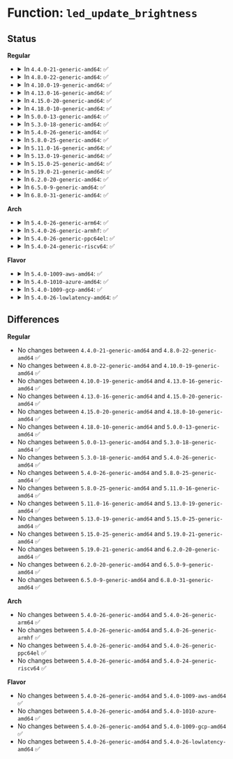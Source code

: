 # Function: <code>led_update_brightness</code>

## Status
<b>Regular</b>
<ul>
<li>
<details>
<summary>In <code>4.4.0-21-generic-amd64</code>: ✅</summary>

```c
int led_update_brightness(struct led_classdev * led_cdev)
```

```json
{
  "name": "led_update_brightness",
  "collision_type": "Unique Global",
  "inline_type": "No",
  "funcs": [
    {
      "addr": 18446744071585978448,
      "name": "led_update_brightness",
      "external": true,
      "loc": "drivers/leds/led-core.c:217",
      "file": "drivers/leds/led-core.c",
      "inline": "seen, unknown",
      "caller_inline": [],
      "caller_func": [
        "drivers/leds/led-class.c:brightness_show",
        "drivers/leds/led-class.c:led_classdev_register"
      ]
    }
  ],
  "symbols": [
    {
      "addr": 18446744071585978448,
      "name": "led_update_brightness",
      "section": ".text",
      "bind": "STB_GLOBAL",
      "size": 55
    }
  ]
}
```
</details>
</li>
<li>
<details>
<summary>In <code>4.8.0-22-generic-amd64</code>: ✅</summary>

```c
int led_update_brightness(struct led_classdev * led_cdev)
```

```json
{
  "name": "led_update_brightness",
  "collision_type": "Unique Global",
  "inline_type": "No",
  "funcs": [
    {
      "addr": 18446744071586384032,
      "name": "led_update_brightness",
      "external": true,
      "loc": "drivers/leds/led-core.c:295",
      "file": "drivers/leds/led-core.c",
      "inline": "seen, unknown",
      "caller_inline": [],
      "caller_func": [
        "drivers/leds/led-class.c:led_classdev_register",
        "drivers/leds/led-class.c:brightness_show"
      ]
    }
  ],
  "symbols": [
    {
      "addr": 18446744071586384032,
      "name": "led_update_brightness",
      "section": ".text",
      "bind": "STB_GLOBAL",
      "size": 39
    }
  ]
}
```
</details>
</li>
<li>
<details>
<summary>In <code>4.10.0-19-generic-amd64</code>: ✅</summary>

```c
int led_update_brightness(struct led_classdev * led_cdev)
```

```json
{
  "name": "led_update_brightness",
  "collision_type": "Unique Global",
  "inline_type": "No",
  "funcs": [
    {
      "addr": 18446744071586592928,
      "name": "led_update_brightness",
      "external": true,
      "loc": "drivers/leds/led-core.c:297",
      "file": "drivers/leds/led-core.c",
      "inline": "seen, unknown",
      "caller_inline": [],
      "caller_func": [
        "drivers/leds/led-class.c:led_classdev_register",
        "drivers/leds/led-class.c:brightness_show"
      ]
    }
  ],
  "symbols": [
    {
      "addr": 18446744071586592928,
      "name": "led_update_brightness",
      "section": ".text",
      "bind": "STB_GLOBAL",
      "size": 39
    }
  ]
}
```
</details>
</li>
<li>
<details>
<summary>In <code>4.13.0-16-generic-amd64</code>: ✅</summary>

```c
int led_update_brightness(struct led_classdev * led_cdev)
```

```json
{
  "name": "led_update_brightness",
  "collision_type": "Unique Global",
  "inline_type": "No",
  "funcs": [
    {
      "addr": 18446744071586717344,
      "name": "led_update_brightness",
      "external": true,
      "loc": "drivers/leds/led-core.c:297",
      "file": "drivers/leds/led-core.c",
      "inline": "seen, unknown",
      "caller_inline": [],
      "caller_func": [
        "drivers/leds/led-class.c:of_led_classdev_register",
        "drivers/leds/led-class.c:brightness_show"
      ]
    }
  ],
  "symbols": [
    {
      "addr": 18446744071586717344,
      "name": "led_update_brightness",
      "section": ".text",
      "bind": "STB_GLOBAL",
      "size": 39
    }
  ]
}
```
</details>
</li>
<li>
<details>
<summary>In <code>4.15.0-20-generic-amd64</code>: ✅</summary>

```c
int led_update_brightness(struct led_classdev * led_cdev)
```

```json
{
  "name": "led_update_brightness",
  "collision_type": "Unique Global",
  "inline_type": "No",
  "funcs": [
    {
      "addr": 18446744071587201616,
      "name": "led_update_brightness",
      "external": true,
      "loc": "drivers/leds/led-core.c:297",
      "file": "drivers/leds/led-core.c",
      "inline": "seen, unknown",
      "caller_inline": [],
      "caller_func": [
        "drivers/leds/led-class.c:of_led_classdev_register",
        "drivers/leds/led-class.c:brightness_show"
      ]
    }
  ],
  "symbols": [
    {
      "addr": 18446744071587201616,
      "name": "led_update_brightness",
      "section": ".text",
      "bind": "STB_GLOBAL",
      "size": 42
    }
  ]
}
```
</details>
</li>
<li>
<details>
<summary>In <code>4.18.0-10-generic-amd64</code>: ✅</summary>

```c
int led_update_brightness(struct led_classdev * led_cdev)
```

```json
{
  "name": "led_update_brightness",
  "collision_type": "Unique Global",
  "inline_type": "No",
  "funcs": [
    {
      "addr": 18446744071587502160,
      "name": "led_update_brightness",
      "external": true,
      "loc": "drivers/leds/led-core.c:297",
      "file": "drivers/leds/led-core.c",
      "inline": "seen, unknown",
      "caller_inline": [],
      "caller_func": [
        "drivers/leds/led-class.c:of_led_classdev_register",
        "drivers/leds/led-class.c:brightness_show"
      ]
    }
  ],
  "symbols": [
    {
      "addr": 18446744071587502160,
      "name": "led_update_brightness",
      "section": ".text",
      "bind": "STB_GLOBAL",
      "size": 45
    }
  ]
}
```
</details>
</li>
<li>
<details>
<summary>In <code>5.0.0-13-generic-amd64</code>: ✅</summary>

```c
int led_update_brightness(struct led_classdev * led_cdev)
```

```json
{
  "name": "led_update_brightness",
  "collision_type": "Unique Global",
  "inline_type": "No",
  "funcs": [
    {
      "addr": 18446744071587682144,
      "name": "led_update_brightness",
      "external": true,
      "loc": "drivers/leds/led-core.c:297",
      "file": "drivers/leds/led-core.c",
      "inline": "seen, unknown",
      "caller_inline": [],
      "caller_func": [
        "drivers/leds/led-class.c:of_led_classdev_register",
        "drivers/leds/led-class.c:brightness_show"
      ]
    }
  ],
  "symbols": [
    {
      "addr": 18446744071587682144,
      "name": "led_update_brightness",
      "section": ".text",
      "bind": "STB_GLOBAL",
      "size": 45
    }
  ]
}
```
</details>
</li>
<li>
<details>
<summary>In <code>5.3.0-18-generic-amd64</code>: ✅</summary>

```c
int led_update_brightness(struct led_classdev * led_cdev)
```

```json
{
  "name": "led_update_brightness",
  "collision_type": "Unique Global",
  "inline_type": "No",
  "funcs": [
    {
      "addr": 18446744071587961280,
      "name": "led_update_brightness",
      "external": true,
      "loc": "drivers/leds/led-core.c:295",
      "file": "drivers/leds/led-core.c",
      "inline": "seen, unknown",
      "caller_inline": [],
      "caller_func": [
        "drivers/leds/led-class.c:of_led_classdev_register",
        "drivers/leds/led-class.c:brightness_show"
      ]
    }
  ],
  "symbols": [
    {
      "addr": 18446744071587961280,
      "name": "led_update_brightness",
      "section": ".text",
      "bind": "STB_GLOBAL",
      "size": 45
    }
  ]
}
```
</details>
</li>
<li>
<details>
<summary>In <code>5.4.0-26-generic-amd64</code>: ✅</summary>

```c
int led_update_brightness(struct led_classdev * led_cdev)
```

```json
{
  "name": "led_update_brightness",
  "collision_type": "Unique Global",
  "inline_type": "No",
  "funcs": [
    {
      "addr": 18446744071588167264,
      "name": "led_update_brightness",
      "external": true,
      "loc": "drivers/leds/led-core.c:309",
      "file": "drivers/leds/led-core.c",
      "inline": "seen, unknown",
      "caller_inline": [],
      "caller_func": [
        "drivers/leds/led-class.c:led_classdev_register_ext",
        "drivers/leds/led-class.c:brightness_show"
      ]
    }
  ],
  "symbols": [
    {
      "addr": 18446744071588167264,
      "name": "led_update_brightness",
      "section": ".text",
      "bind": "STB_GLOBAL",
      "size": 45
    }
  ]
}
```
</details>
</li>
<li>
<details>
<summary>In <code>5.8.0-25-generic-amd64</code>: ✅</summary>

```c
int led_update_brightness(struct led_classdev * led_cdev)
```

```json
{
  "name": "led_update_brightness",
  "collision_type": "Unique Global",
  "inline_type": "No",
  "funcs": [
    {
      "addr": 18446744071589031728,
      "name": "led_update_brightness",
      "external": true,
      "loc": "drivers/leds/led-core.c:309",
      "file": "drivers/leds/led-core.c",
      "inline": "seen, unknown",
      "caller_inline": [],
      "caller_func": [
        "drivers/leds/led-class.c:led_classdev_register_ext",
        "drivers/leds/led-class.c:brightness_show"
      ]
    }
  ],
  "symbols": [
    {
      "addr": 18446744071589031728,
      "name": "led_update_brightness",
      "section": ".text",
      "bind": "STB_GLOBAL",
      "size": 51
    }
  ]
}
```
</details>
</li>
<li>
<details>
<summary>In <code>5.11.0-16-generic-amd64</code>: ✅</summary>

```c
int led_update_brightness(struct led_classdev * led_cdev)
```

```json
{
  "name": "led_update_brightness",
  "collision_type": "Unique Global",
  "inline_type": "No",
  "funcs": [
    {
      "addr": 18446744071589041200,
      "name": "led_update_brightness",
      "external": true,
      "loc": "drivers/leds/led-core.c:311",
      "file": "drivers/leds/led-core.c",
      "inline": "seen, unknown",
      "caller_inline": [],
      "caller_func": [
        "drivers/leds/led-class.c:led_classdev_register_ext",
        "drivers/leds/led-class.c:brightness_show"
      ]
    }
  ],
  "symbols": [
    {
      "addr": 18446744071589041200,
      "name": "led_update_brightness",
      "section": ".text",
      "bind": "STB_GLOBAL",
      "size": 51
    }
  ]
}
```
</details>
</li>
<li>
<details>
<summary>In <code>5.13.0-19-generic-amd64</code>: ✅</summary>

```c
int led_update_brightness(struct led_classdev * led_cdev)
```

```json
{
  "name": "led_update_brightness",
  "collision_type": "Unique Global",
  "inline_type": "No",
  "funcs": [
    {
      "addr": 18446744071588928544,
      "name": "led_update_brightness",
      "external": true,
      "loc": "drivers/leds/led-core.c:305",
      "file": "drivers/leds/led-core.c",
      "inline": "seen, unknown",
      "caller_inline": [],
      "caller_func": [
        "drivers/leds/led-class.c:led_classdev_register_ext",
        "drivers/leds/led-class.c:brightness_show"
      ]
    }
  ],
  "symbols": [
    {
      "addr": 18446744071588928544,
      "name": "led_update_brightness",
      "section": ".text",
      "bind": "STB_GLOBAL",
      "size": 51
    }
  ]
}
```
</details>
</li>
<li>
<details>
<summary>In <code>5.15.0-25-generic-amd64</code>: ✅</summary>

```c
int led_update_brightness(struct led_classdev * led_cdev)
```

```json
{
  "name": "led_update_brightness",
  "collision_type": "Unique Global",
  "inline_type": "No",
  "funcs": [
    {
      "addr": 18446744071589635904,
      "name": "led_update_brightness",
      "external": true,
      "loc": "drivers/leds/led-core.c:305",
      "file": "drivers/leds/led-core.c",
      "inline": "seen, unknown",
      "caller_inline": [],
      "caller_func": [
        "drivers/leds/led-class.c:led_classdev_register_ext",
        "drivers/leds/led-class.c:brightness_show"
      ]
    }
  ],
  "symbols": [
    {
      "addr": 18446744071589635904,
      "name": "led_update_brightness",
      "section": ".text",
      "bind": "STB_GLOBAL",
      "size": 51
    }
  ]
}
```
</details>
</li>
<li>
<details>
<summary>In <code>5.19.0-21-generic-amd64</code>: ✅</summary>

```c
int led_update_brightness(struct led_classdev * led_cdev)
```

```json
{
  "name": "led_update_brightness",
  "collision_type": "Unique Global",
  "inline_type": "No",
  "funcs": [
    {
      "addr": 18446744071591136288,
      "name": "led_update_brightness",
      "external": true,
      "loc": "drivers/leds/led-core.c:305",
      "file": "drivers/leds/led-core.c",
      "inline": "seen, unknown",
      "caller_inline": [],
      "caller_func": [
        "drivers/leds/led-class.c:led_classdev_register_ext",
        "drivers/leds/led-class.c:brightness_show"
      ]
    }
  ],
  "symbols": [
    {
      "addr": 18446744071591136288,
      "name": "led_update_brightness",
      "section": ".text",
      "bind": "STB_GLOBAL",
      "size": 81
    }
  ]
}
```
</details>
</li>
<li>
<details>
<summary>In <code>6.2.0-20-generic-amd64</code>: ✅</summary>

```c
int led_update_brightness(struct led_classdev * led_cdev)
```

```json
{
  "name": "led_update_brightness",
  "collision_type": "Unique Global",
  "inline_type": "No",
  "funcs": [
    {
      "addr": 18446744071592861168,
      "name": "led_update_brightness",
      "external": true,
      "loc": "drivers/leds/led-core.c:305",
      "file": "drivers/leds/led-core.c",
      "inline": "seen, unknown",
      "caller_inline": [],
      "caller_func": [
        "drivers/leds/led-class.c:led_classdev_register_ext",
        "drivers/leds/led-class.c:brightness_show"
      ]
    }
  ],
  "symbols": [
    {
      "addr": 18446744071592861168,
      "name": "led_update_brightness",
      "section": ".text",
      "bind": "STB_GLOBAL",
      "size": 81
    }
  ]
}
```
</details>
</li>
<li>
<details>
<summary>In <code>6.5.0-9-generic-amd64</code>: ✅</summary>

```c
int led_update_brightness(struct led_classdev * led_cdev)
```

```json
{
  "name": "led_update_brightness",
  "collision_type": "Unique Global",
  "inline_type": "No",
  "funcs": [
    {
      "addr": 18446744071593298384,
      "name": "led_update_brightness",
      "external": true,
      "loc": "drivers/leds/led-core.c:360",
      "file": "drivers/leds/led-core.c",
      "inline": "seen, unknown",
      "caller_inline": [],
      "caller_func": [
        "drivers/leds/led-class.c:led_classdev_register_ext",
        "drivers/leds/led-class.c:brightness_show"
      ]
    }
  ],
  "symbols": [
    {
      "addr": 18446744071593298384,
      "name": "led_update_brightness",
      "section": ".text",
      "bind": "STB_GLOBAL",
      "size": 81
    }
  ]
}
```
</details>
</li>
<li>
<details>
<summary>In <code>6.8.0-31-generic-amd64</code>: ✅</summary>

```c
int led_update_brightness(struct led_classdev * led_cdev)
```

```json
{
  "name": "led_update_brightness",
  "collision_type": "Unique Global",
  "inline_type": "No",
  "funcs": [
    {
      "addr": 18446744071594054816,
      "name": "led_update_brightness",
      "external": true,
      "loc": "drivers/leds/led-core.c:365",
      "file": "drivers/leds/led-core.c",
      "inline": "seen, unknown",
      "caller_inline": [],
      "caller_func": [
        "drivers/leds/led-class.c:led_classdev_register_ext",
        "drivers/leds/led-class.c:brightness_show"
      ]
    }
  ],
  "symbols": [
    {
      "addr": 18446744071594054816,
      "name": "led_update_brightness",
      "section": ".text",
      "bind": "STB_GLOBAL",
      "size": 65
    }
  ]
}
```
</details>
</li>
</ul>
<b>Arch</b>
<ul>
<li>
<details>
<summary>In <code>5.4.0-26-generic-arm64</code>: ✅</summary>

```c
int led_update_brightness(struct led_classdev * led_cdev)
```

```json
{
  "name": "led_update_brightness",
  "collision_type": "Unique Global",
  "inline_type": "No",
  "funcs": [
    {
      "addr": 18446603336501462392,
      "name": "led_update_brightness",
      "external": true,
      "loc": "drivers/leds/led-core.c:309",
      "file": "drivers/leds/led-core.c",
      "inline": "seen, unknown",
      "caller_inline": [],
      "caller_func": [
        "drivers/leds/led-class.c:led_classdev_register_ext",
        "drivers/leds/led-class.c:brightness_show"
      ]
    }
  ],
  "symbols": [
    {
      "addr": 18446603336501462392,
      "name": "led_update_brightness",
      "section": ".text",
      "bind": "STB_GLOBAL",
      "size": 80
    }
  ]
}
```
</details>
</li>
<li>
<details>
<summary>In <code>5.4.0-26-generic-armhf</code>: ✅</summary>

```c
int led_update_brightness(struct led_classdev * led_cdev)
```

```json
{
  "name": "led_update_brightness",
  "collision_type": "Unique Global",
  "inline_type": "No",
  "funcs": [
    {
      "addr": 3234012896,
      "name": "led_update_brightness",
      "external": true,
      "loc": "drivers/leds/led-core.c:309",
      "file": "drivers/leds/led-core.c",
      "inline": "seen, unknown",
      "caller_inline": [],
      "caller_func": [
        "drivers/leds/led-class.c:led_classdev_register_ext",
        "drivers/leds/led-class.c:brightness_show"
      ]
    }
  ],
  "symbols": [
    {
      "addr": 3234012896,
      "name": "led_update_brightness",
      "section": ".text",
      "bind": "STB_GLOBAL",
      "size": 60
    }
  ]
}
```
</details>
</li>
<li>
<details>
<summary>In <code>5.4.0-26-generic-ppc64el</code>: ✅</summary>

```c
int led_update_brightness(struct led_classdev * led_cdev)
```

```json
{
  "name": "led_update_brightness",
  "collision_type": "Unique Global",
  "inline_type": "No",
  "funcs": [
    {
      "addr": 13835058055294994896,
      "name": "led_update_brightness",
      "external": true,
      "loc": "drivers/leds/led-core.c:309",
      "file": "drivers/leds/led-core.c",
      "inline": "seen, unknown",
      "caller_inline": [],
      "caller_func": [
        "drivers/leds/led-class.c:led_classdev_register_ext",
        "drivers/leds/led-class.c:brightness_show"
      ]
    }
  ],
  "symbols": [
    {
      "addr": 13835058055294994896,
      "name": "led_update_brightness",
      "section": ".text",
      "bind": "STB_GLOBAL",
      "size": 152
    }
  ]
}
```
</details>
</li>
<li>
<details>
<summary>In <code>5.4.0-24-generic-riscv64</code>: ✅</summary>

```c
int led_update_brightness(struct led_classdev * led_cdev)
```

```json
{
  "name": "led_update_brightness",
  "collision_type": "Unique Global",
  "inline_type": "No",
  "funcs": [
    {
      "addr": 18446743936278053254,
      "name": "led_update_brightness",
      "external": true,
      "loc": "drivers/leds/led-core.c:309",
      "file": "drivers/leds/led-core.c",
      "inline": "seen, unknown",
      "caller_inline": [],
      "caller_func": [
        "drivers/leds/led-class.c:led_classdev_register_ext",
        "drivers/leds/led-class.c:brightness_show"
      ]
    }
  ],
  "symbols": [
    {
      "addr": 18446743936278053254,
      "name": "led_update_brightness",
      "section": ".text",
      "bind": "STB_GLOBAL",
      "size": 72
    }
  ]
}
```
</details>
</li>
</ul>
<b>Flavor</b>
<ul>
<li>
<details>
<summary>In <code>5.4.0-1009-aws-amd64</code>: ✅</summary>

```c
int led_update_brightness(struct led_classdev * led_cdev)
```

```json
{
  "name": "led_update_brightness",
  "collision_type": "Unique Global",
  "inline_type": "No",
  "funcs": [
    {
      "addr": 18446744071587788832,
      "name": "led_update_brightness",
      "external": true,
      "loc": "drivers/leds/led-core.c:309",
      "file": "drivers/leds/led-core.c",
      "inline": "seen, unknown",
      "caller_inline": [],
      "caller_func": []
    }
  ],
  "symbols": [
    {
      "addr": 18446744071587788832,
      "name": "led_update_brightness",
      "section": ".text",
      "bind": "STB_GLOBAL",
      "size": 45
    }
  ]
}
```
</details>
</li>
<li>
<details>
<summary>In <code>5.4.0-1010-azure-amd64</code>: ✅</summary>

```c
int led_update_brightness(struct led_classdev * led_cdev)
```

```json
{
  "name": "led_update_brightness",
  "collision_type": "Unique Global",
  "inline_type": "No",
  "funcs": [
    {
      "addr": 18446744071587492256,
      "name": "led_update_brightness",
      "external": true,
      "loc": "drivers/leds/led-core.c:309",
      "file": "drivers/leds/led-core.c",
      "inline": "seen, unknown",
      "caller_inline": [],
      "caller_func": []
    }
  ],
  "symbols": [
    {
      "addr": 18446744071587492256,
      "name": "led_update_brightness",
      "section": ".text",
      "bind": "STB_GLOBAL",
      "size": 45
    }
  ]
}
```
</details>
</li>
<li>
<details>
<summary>In <code>5.4.0-1009-gcp-amd64</code>: ✅</summary>

```c
int led_update_brightness(struct led_classdev * led_cdev)
```

```json
{
  "name": "led_update_brightness",
  "collision_type": "Unique Global",
  "inline_type": "No",
  "funcs": [
    {
      "addr": 18446744071588121792,
      "name": "led_update_brightness",
      "external": true,
      "loc": "drivers/leds/led-core.c:309",
      "file": "drivers/leds/led-core.c",
      "inline": "seen, unknown",
      "caller_inline": [],
      "caller_func": [
        "drivers/leds/led-class.c:led_classdev_register_ext",
        "drivers/leds/led-class.c:brightness_show"
      ]
    }
  ],
  "symbols": [
    {
      "addr": 18446744071588121792,
      "name": "led_update_brightness",
      "section": ".text",
      "bind": "STB_GLOBAL",
      "size": 45
    }
  ]
}
```
</details>
</li>
<li>
<details>
<summary>In <code>5.4.0-26-lowlatency-amd64</code>: ✅</summary>

```c
int led_update_brightness(struct led_classdev * led_cdev)
```

```json
{
  "name": "led_update_brightness",
  "collision_type": "Unique Global",
  "inline_type": "No",
  "funcs": [
    {
      "addr": 18446744071588239328,
      "name": "led_update_brightness",
      "external": true,
      "loc": "drivers/leds/led-core.c:309",
      "file": "drivers/leds/led-core.c",
      "inline": "seen, unknown",
      "caller_inline": [],
      "caller_func": [
        "drivers/leds/led-class.c:led_classdev_register_ext",
        "drivers/leds/led-class.c:brightness_show"
      ]
    }
  ],
  "symbols": [
    {
      "addr": 18446744071588239328,
      "name": "led_update_brightness",
      "section": ".text",
      "bind": "STB_GLOBAL",
      "size": 45
    }
  ]
}
```
</details>
</li>
</ul>

## Differences
<b>Regular</b>
<ul>
<li>
No changes between <code>4.4.0-21-generic-amd64</code> and <code>4.8.0-22-generic-amd64</code> ✅
</li>
<li>
No changes between <code>4.8.0-22-generic-amd64</code> and <code>4.10.0-19-generic-amd64</code> ✅
</li>
<li>
No changes between <code>4.10.0-19-generic-amd64</code> and <code>4.13.0-16-generic-amd64</code> ✅
</li>
<li>
No changes between <code>4.13.0-16-generic-amd64</code> and <code>4.15.0-20-generic-amd64</code> ✅
</li>
<li>
No changes between <code>4.15.0-20-generic-amd64</code> and <code>4.18.0-10-generic-amd64</code> ✅
</li>
<li>
No changes between <code>4.18.0-10-generic-amd64</code> and <code>5.0.0-13-generic-amd64</code> ✅
</li>
<li>
No changes between <code>5.0.0-13-generic-amd64</code> and <code>5.3.0-18-generic-amd64</code> ✅
</li>
<li>
No changes between <code>5.3.0-18-generic-amd64</code> and <code>5.4.0-26-generic-amd64</code> ✅
</li>
<li>
No changes between <code>5.4.0-26-generic-amd64</code> and <code>5.8.0-25-generic-amd64</code> ✅
</li>
<li>
No changes between <code>5.8.0-25-generic-amd64</code> and <code>5.11.0-16-generic-amd64</code> ✅
</li>
<li>
No changes between <code>5.11.0-16-generic-amd64</code> and <code>5.13.0-19-generic-amd64</code> ✅
</li>
<li>
No changes between <code>5.13.0-19-generic-amd64</code> and <code>5.15.0-25-generic-amd64</code> ✅
</li>
<li>
No changes between <code>5.15.0-25-generic-amd64</code> and <code>5.19.0-21-generic-amd64</code> ✅
</li>
<li>
No changes between <code>5.19.0-21-generic-amd64</code> and <code>6.2.0-20-generic-amd64</code> ✅
</li>
<li>
No changes between <code>6.2.0-20-generic-amd64</code> and <code>6.5.0-9-generic-amd64</code> ✅
</li>
<li>
No changes between <code>6.5.0-9-generic-amd64</code> and <code>6.8.0-31-generic-amd64</code> ✅
</li>
</ul>
<b>Arch</b>
<ul>
<li>
No changes between <code>5.4.0-26-generic-amd64</code> and <code>5.4.0-26-generic-arm64</code> ✅
</li>
<li>
No changes between <code>5.4.0-26-generic-amd64</code> and <code>5.4.0-26-generic-armhf</code> ✅
</li>
<li>
No changes between <code>5.4.0-26-generic-amd64</code> and <code>5.4.0-26-generic-ppc64el</code> ✅
</li>
<li>
No changes between <code>5.4.0-26-generic-amd64</code> and <code>5.4.0-24-generic-riscv64</code> ✅
</li>
</ul>
<b>Flavor</b>
<ul>
<li>
No changes between <code>5.4.0-26-generic-amd64</code> and <code>5.4.0-1009-aws-amd64</code> ✅
</li>
<li>
No changes between <code>5.4.0-26-generic-amd64</code> and <code>5.4.0-1010-azure-amd64</code> ✅
</li>
<li>
No changes between <code>5.4.0-26-generic-amd64</code> and <code>5.4.0-1009-gcp-amd64</code> ✅
</li>
<li>
No changes between <code>5.4.0-26-generic-amd64</code> and <code>5.4.0-26-lowlatency-amd64</code> ✅
</li>
</ul>
